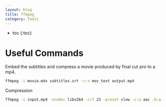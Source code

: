 ```yaml
---
layout: blog
title: ffmpeg
category: Tools
---
```


- toc
{:toc}

# Useful Commands

Embed the subtitles and compress a movie produced by final cut pro to a mp4.
```bash
ffmpeg -i movie.m4v subtitles.srt -c:s mov_text output.mp4
```

Compression
```bash
ffmpeg -i input.mp4 -vcodec libx264 -crf 23 -preset slow -c:a aac -b:a 128k output.mp4
```
